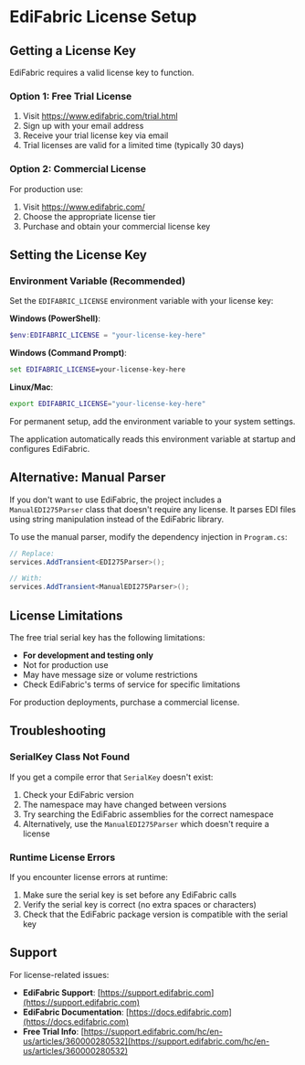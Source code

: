 # EdiFabric License Setup

## Getting a License Key

EdiFabric requires a valid license key to function.

### Option 1: Free Trial License

1. Visit https://www.edifabric.com/trial.html
2. Sign up with your email address
3. Receive your trial license key via email
4. Trial licenses are valid for a limited time (typically 30 days)

### Option 2: Commercial License

For production use:
1. Visit https://www.edifabric.com/
2. Choose the appropriate license tier
3. Purchase and obtain your commercial license key

## Setting the License Key

### Environment Variable (Recommended)

Set the `EDIFABRIC_LICENSE` environment variable with your license key:

**Windows (PowerShell)**:
```powershell
$env:EDIFABRIC_LICENSE = "your-license-key-here"
```

**Windows (Command Prompt)**:
```cmd
set EDIFABRIC_LICENSE=your-license-key-here
```

**Linux/Mac**:
```bash
export EDIFABRIC_LICENSE="your-license-key-here"
```

For permanent setup, add the environment variable to your system settings.

The application automatically reads this environment variable at startup and configures EdiFabric.

## Alternative: Manual Parser

If you don't want to use EdiFabric, the project includes a `ManualEDI275Parser` class that doesn't require any license. It parses EDI files using string manipulation instead of the EdiFabric library.

To use the manual parser, modify the dependency injection in `Program.cs`:

```csharp
// Replace:
services.AddTransient<EDI275Parser>();

// With:
services.AddTransient<ManualEDI275Parser>();
```

## License Limitations

The free trial serial key has the following limitations:

- **For development and testing only**
- Not for production use
- May have message size or volume restrictions
- Check EdiFabric's terms of service for specific limitations

For production deployments, purchase a commercial license.

## Troubleshooting

### SerialKey Class Not Found

If you get a compile error that `SerialKey` doesn't exist:

1. Check your EdiFabric version
2. The namespace may have changed between versions
3. Try searching the EdiFabric assemblies for the correct namespace
4. Alternatively, use the `ManualEDI275Parser` which doesn't require a license

### Runtime License Errors

If you encounter license errors at runtime:

1. Make sure the serial key is set before any EdiFabric calls
2. Verify the serial key is correct (no extra spaces or characters)
3. Check that the EdiFabric package version is compatible with the serial key

## Support

For license-related issues:
- **EdiFabric Support**: [https://support.edifabric.com](https://support.edifabric.com)
- **EdiFabric Documentation**: [https://docs.edifabric.com](https://docs.edifabric.com)
- **Free Trial Info**: [https://support.edifabric.com/hc/en-us/articles/360000280532](https://support.edifabric.com/hc/en-us/articles/360000280532)
